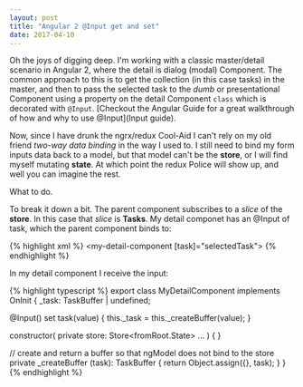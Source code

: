 ```yaml
---
layout: post
title: "Angular 2 @Input get and set"
date: 2017-04-10
---
```

Oh the joys of digging deep.  I'm working with a classic master/detail scenario in Angular 2, where the detail is dialog (modal) Component.  The common approach to this is to get the collection (in this case tasks) in the master, and then to pass the selected task to the *dumb* or presentational Component using a property on the detail Component `class` which is decorated with `@Input`. [Checkout the Angular Guide for a great walkthrough of how and why to use @Input](Input guide).

Now, since I have drunk the ngrx/redux Cool-Aid I can't rely on my old friend *two-way data binding* in the way I used to.  I still need to bind my form inputs data back to a model, but that model can't be the **store**, or I will find myself mutating **state**.  At which point the redux Police will show up, and well you can imagine the rest.

What to do.

To break it down a bit.  The parent component subscribes to a *slice* of the **store**.  In this case that *slice* is **Tasks**.  My detail componet has an @Input of task, which the parent component binds to:

{% highlight xml %}
<my-detail-component [task]="selectedTask"></my-detail-component>
{% endhighlight %}

In my detail component I receive the input:

{% highlight typescript %}
export class MyDetailComponent implements OnInit {
  _task: TaskBuffer | undefined;

  @Input() set task(value) {
    this._task = this._createBuffer(value);
  }
  
  constructor(
  private store: Store<fromRoot.State>
  ...
  ) { }
  
  // create and return a buffer so that ngModel does not bind to the store
  private _createBuffer (task): TaskBuffer {
    return Object.assign({}, task);
  }
}
{% endhighlight %}

[Input guide]: https://angular.io/docs/ts/latest/guide/template-syntax.html#!#inputs-outputs

